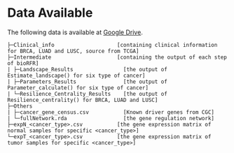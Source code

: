 # Data Available

The following data is available at [Google Drive](https://drive.google.com/drive/folders/11VDCpGKDCT644WsrMZLJwQU2ChOEqzEc?usp=sharing).
```
├─Clinical_info                    [containing clinical information for BRCA, LUAD and LUSC, source from TCGA]
├─Intermediate                     [containing the output of each step of bioRFR]
| ├─Landscape_Results                [the output of Estimate_landscape() for six type of cancer]
| ├─Parameters_Results               [the output of Parameter_calculate() for six type of cancer]
| └─Resilience_Centrality_Results    [the output of Resilience_centrality() for BRCA, LUAD and LUSC]
├─Others
| ├─cancer_gene_census.csv           [Known driver genes from CGC]
| └─fullNetwork.rda                  [the gene regulation network]
├─expN_<cancer_type>.csv           [the gene expression matrix of normal samples for specific <cancer_type>]
└─expT_<cancer_type>.csv           [the gene expression matrix of tumor samples for specific <cancer_type>]

```
